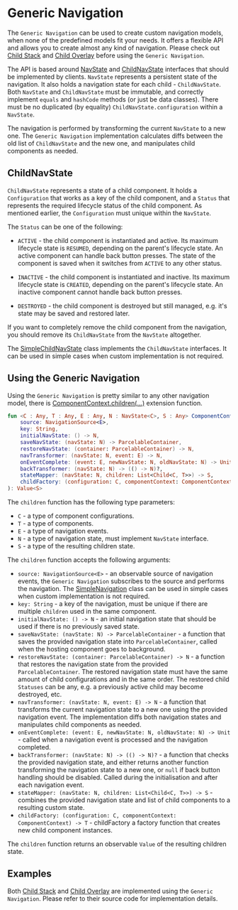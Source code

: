 # Generic Navigation

The `Generic Navigation` can be used to create custom navigation models, when none of the predefined models fit your needs. It offers a flexible API and allows you to create almost any kind of navigation. Please check out [Child Stack](../stack/overview.md) and [Child Overlay](../overlay/overview.md) before using the `Generic Navigation`.

The API is based around [NavState](https://github.com/arkivanov/Decompose/blob/master/decompose/src/commonMain/kotlin/com/arkivanov/decompose/router/children/NavState.kt) and [ChildNavState](https://github.com/arkivanov/Decompose/blob/master/decompose/src/commonMain/kotlin/com/arkivanov/decompose/router/children/ChildNavState.kt) interfaces that should be implemented by clients. `NavState` represents a persistent state of the navigation. It also holds a navigation state for each child - `ChildNavState`. Both `NavState` and `ChildNavState` must be immutable, and correctly implement `equals` and `hashCode` methods (or just be data classes). There must be no duplicated (by equality) `ChildNavState.configuration` within a `NavState`.

The navigation is performed by transforming the current `NavState` to a new one. The `Generic Navigation` implementation calculates diffs between the old list of `ChildNavState` and the new one, and manipulates child components as needed.

## ChildNavState

`ChildNavState` represents a state of a child component. It holds a `Configuration` that works as a key of the child component, and a `Status` that represents the required lifecycle status of the child component. As mentioned earlier, the `Configuration` must unique within the `NavState`.

The `Status` can be one of the following:

* `ACTIVE` - the child component is instantiated and active. Its maximum lifecycle state is `RESUMED`, depending on the parent's lifecycle state. An active component can handle back button presses. The state of the component is saved when it switches from `ACTIVE` to any other status.

* `INACTIVE` - the child component is instantiated and inactive. Its maximum lifecycle state is `CREATED`, depending on the parent's lifecycle state. An inactive component cannot handle back button presses.

* `DESTROYED` - the child component is destroyed but still managed, e.g. it's state may be saved and restored later.

If you want to completely remove the child component from the navigation, you should remove its `ChildNavState` from the `NavState` altogether.

The [SimpleChildNavState](https://github.com/arkivanov/Decompose/blob/master/decompose/src/commonMain/kotlin/com/arkivanov/decompose/router/children/SimpleChildNavState.kt) class implements the `ChildNavState` interfaces. It can be used in simple cases when custom implementation is not required.

## Using the Generic Navigation

Using the `Generic Navigation` is pretty similar to any other navigation model, there is [ComponentContext.children(...)](https://github.com/arkivanov/Decompose/blob/master/decompose/src/commonMain/kotlin/com/arkivanov/decompose/router/children/ChildrenFactory.kt) extension function.

```kotlin
fun <C : Any, T : Any, E : Any, N : NavState<C>, S : Any> ComponentContext.children(
    source: NavigationSource<E>,
    key: String,
    initialNavState: () -> N,
    saveNavState: (navState: N) -> ParcelableContainer,
    restoreNavState: (container: ParcelableContainer) -> N,
    navTransformer: (navState: N, event: E) -> N,
    onEventComplete: (event: E, newNavState: N, oldNavState: N) -> Unit,
    backTransformer: (navState: N) -> (() -> N)?,
    stateMapper: (navState: N, children: List<Child<C, T>>) -> S,
    childFactory: (configuration: C, componentContext: ComponentContext) -> T,
): Value<S>
```

The `children` function has the following type parameters:

- `C` - a type of component configurations.
- `T` - a type of components.
- `E` - a type of navigation events.
- `N` - a type of navigation state, must implement `NavState` interface.
- `S` - a type of the resulting children state.

The `children` function accepts the following arguments:

- `source: NavigationSource<E>` - an observable source of navigation events, the `Generic Navigation` subscribes to the source and performs the navigation. The [SimpleNavigation](https://github.com/arkivanov/Decompose/blob/master/decompose/src/commonMain/kotlin/com/arkivanov/decompose/router/children/SimpleNavigation.kt) class can be used in simple cases when custom implementation is not required.
- `key: String` - a key of the navigation, must be unique if there are multiple `children` used in the same component.
- `initialNavState: () -> N` - an initial navigation state that should be used if there is no previously saved state.
- `saveNavState: (navState: N) -> ParcelableContainer` - a function that saves the provided navigation state into `ParcelableContainer`, called when the hosting component goes to background.
- `restoreNavState: (container: ParcelableContainer) -> N` - a function that restores the navigation state from the provided `ParcelableContainer`. The restored navigation state must have the same amount of child configurations and in the same order. The restored child `Statuses` can be any, e.g. a previously active child may become destroyed, etc.
- `navTransformer: (navState: N, event: E) -> N` - a function that transforms the current navigation state to a new one using the provided navigation event. The implementation diffs both navigation states and manipulates child components as needed.
- `onEventComplete: (event: E, newNavState: N, oldNavState: N) -> Unit` - called when a navigation event is processed and the navigation completed.
- `backTransformer: (navState: N) -> (() -> N)?` - a function that checks the provided navigation state, and either returns another function transforming the navigation state to a new one, or `null` if back button handling should be disabled. Called during the initialisation and after each navigation event.
- `stateMapper: (navState: N, children: List<Child<C, T>>) -> S` - combines the provided navigation state and list of child components to a resulting custom state.
- `childFactory: (configuration: C, componentContext: ComponentContext) -> T` - childFactory a factory function that creates new child component instances.

The `children` function returns an observable `Value` of the resulting children state.

## Examples

Both [Child Stack](https://github.com/arkivanov/Decompose/blob/master/decompose/src/commonMain/kotlin/com/arkivanov/decompose/router/stack/ChildStackFactory.kt) and [Child Overlay](https://github.com/arkivanov/Decompose/blob/master/decompose/src/commonMain/kotlin/com/arkivanov/decompose/router/overlay/ChildOverlayFactory.kt) are implemented using the `Generic Navigation`. Please refer to their source code for implementation details.
